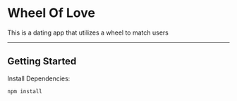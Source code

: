 # **Wheel Of Love**
This is a dating app that utilizes a wheel to match users

---

## **Getting Started**

Install Dependencies:

```
npm install
```
